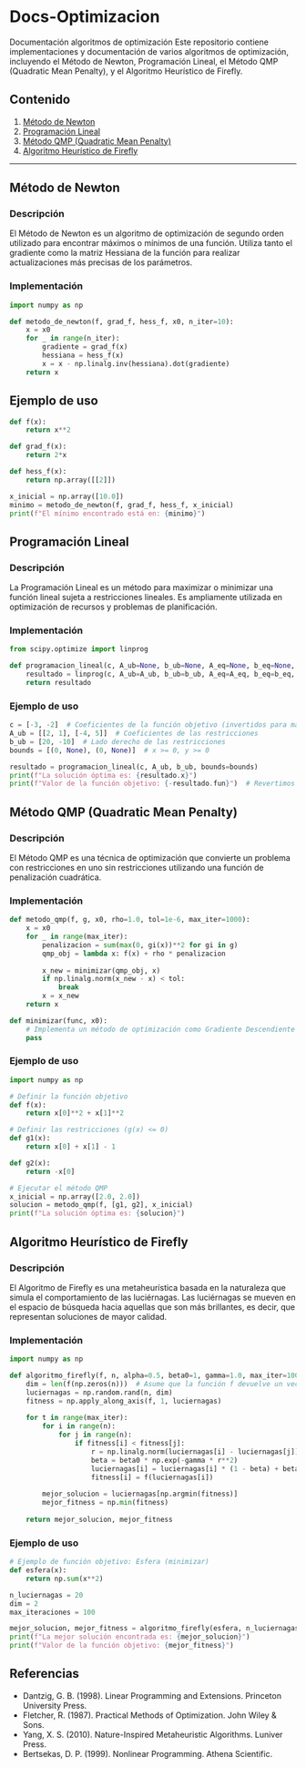 # Docs-Optimizacion
Documentación  algoritmos de optimización
Este repositorio contiene implementaciones y documentación de varios algoritmos de optimización, incluyendo el Método de Newton, Programación Lineal, el Método QMP (Quadratic Mean Penalty), y el Algoritmo Heurístico de Firefly.

## Contenido

1. [Método de Newton](#método-de-newton)
2. [Programación Lineal](#programación-lineal)
3. [Método QMP (Quadratic Mean Penalty)](#método-qmp-quadratic-mean-penalty)
4. [Algoritmo Heurístico de Firefly](#algoritmo-heurístico-de-firefly)

---

## Método de Newton

### Descripción
El Método de Newton es un algoritmo de optimización de segundo orden utilizado para encontrar máximos o mínimos de una función. Utiliza tanto el gradiente como la matriz Hessiana de la función para realizar actualizaciones más precisas de los parámetros.

### Implementación

```python
import numpy as np

def metodo_de_newton(f, grad_f, hess_f, x0, n_iter=10):
    x = x0
    for _ in range(n_iter):
        gradiente = grad_f(x)
        hessiana = hess_f(x)
        x = x - np.linalg.inv(hessiana).dot(gradiente)
    return x
```
## Ejemplo de uso

```python
def f(x):
    return x**2

def grad_f(x):
    return 2*x

def hess_f(x):
    return np.array([[2]])

x_inicial = np.array([10.0])
minimo = metodo_de_newton(f, grad_f, hess_f, x_inicial)
print(f"El mínimo encontrado está en: {minimo}")
```
## Programación Lineal

### Descripción
La Programación Lineal es un método para maximizar o minimizar una función lineal sujeta a restricciones lineales. Es ampliamente utilizada en optimización de recursos y problemas de planificación.

### Implementación

```python
from scipy.optimize import linprog

def programacion_lineal(c, A_ub=None, b_ub=None, A_eq=None, b_eq=None, bounds=None):
    resultado = linprog(c, A_ub=A_ub, b_ub=b_ub, A_eq=A_eq, b_eq=b_eq, bounds=bounds, method='simplex')
    return resultado
```
### Ejemplo de uso 

```python
c = [-3, -2]  # Coeficientes de la función objetivo (invertidos para maximización)
A_ub = [[2, 1], [-4, 5]]  # Coeficientes de las restricciones
b_ub = [20, -10]  # Lado derecho de las restricciones
bounds = [(0, None), (0, None)]  # x >= 0, y >= 0

resultado = programacion_lineal(c, A_ub, b_ub, bounds=bounds)
print(f"La solución óptima es: {resultado.x}")
print(f"Valor de la función objetivo: {-resultado.fun}")  # Revertimos el signo para obtener la maximización

```
## Método QMP (Quadratic Mean Penalty)

### Descripción
El Método QMP es una técnica de optimización que convierte un problema con restricciones en uno sin restricciones utilizando una función de penalización cuadrática.

### Implementación

```python
def metodo_qmp(f, g, x0, rho=1.0, tol=1e-6, max_iter=1000):
    x = x0
    for _ in range(max_iter):
        penalizacion = sum(max(0, gi(x))**2 for gi in g)
        qmp_obj = lambda x: f(x) + rho * penalizacion
        
        x_new = minimizar(qmp_obj, x)
        if np.linalg.norm(x_new - x) < tol:
            break
        x = x_new
    return x

def minimizar(func, x0):
    # Implementa un método de optimización como Gradiente Descendiente o Newton
    pass

```
### Ejemplo de uso 

```python
import numpy as np

# Definir la función objetivo
def f(x):
    return x[0]**2 + x[1]**2

# Definir las restricciones (g(x) <= 0)
def g1(x):
    return x[0] + x[1] - 1

def g2(x):
    return -x[0]

# Ejecutar el método QMP
x_inicial = np.array([2.0, 2.0])
solucion = metodo_qmp(f, [g1, g2], x_inicial)
print(f"La solución óptima es: {solucion}")

```

## Algoritmo Heurístico de Firefly

### Descripción
El Algoritmo de Firefly es una metaheurística basada en la naturaleza que simula el comportamiento de las luciérnagas. Las luciérnagas se mueven en el espacio de búsqueda hacia aquellas que son más brillantes, es decir, que representan soluciones de mayor calidad.

### Implementación

```python
import numpy as np

def algoritmo_firefly(f, n, alpha=0.5, beta0=1, gamma=1.0, max_iter=100):
    dim = len(f(np.zeros(n)))  # Asume que la función f devuelve un vector de longitud dim
    luciernagas = np.random.rand(n, dim)
    fitness = np.apply_along_axis(f, 1, luciernagas)
    
    for t in range(max_iter):
        for i in range(n):
            for j in range(n):
                if fitness[i] < fitness[j]:
                    r = np.linalg.norm(luciernagas[i] - luciernagas[j])
                    beta = beta0 * np.exp(-gamma * r**2)
                    luciernagas[i] = luciernagas[i] * (1 - beta) + beta * luciernagas[j] + alpha * (np.random.rand(dim) - 0.5)
                    fitness[i] = f(luciernagas[i])
                    
        mejor_solucion = luciernagas[np.argmin(fitness)]
        mejor_fitness = np.min(fitness)
        
    return mejor_solucion, mejor_fitness

```

### Ejemplo de uso 

```python
# Ejemplo de función objetivo: Esfera (minimizar)
def esfera(x):
    return np.sum(x**2)

n_luciernagas = 20
dim = 2
max_iteraciones = 100

mejor_solucion, mejor_fitness = algoritmo_firefly(esfera, n_luciernagas, max_iter=max_iteraciones)
print(f"La mejor solución encontrada es: {mejor_solucion}")
print(f"Valor de la función objetivo: {mejor_fitness}")

```

## Referencias 
- Dantzig, G. B. (1998). Linear Programming and Extensions. Princeton University Press.
- Fletcher, R. (1987). Practical Methods of Optimization. John Wiley & Sons.
- Yang, X. S. (2010). Nature-Inspired Metaheuristic Algorithms. Luniver Press.
- Bertsekas, D. P. (1999). Nonlinear Programming. Athena Scientific.











